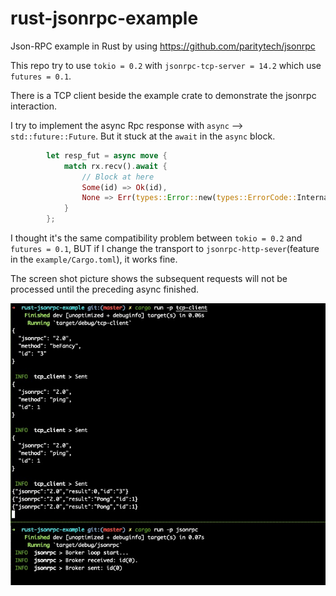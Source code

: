 # rust-jsonrpc-example
Json-RPC example in Rust by using https://github.com/paritytech/jsonrpc

This repo try to use `tokio = 0.2` with `jsonrpc-tcp-server = 14.2` which use `futures = 0.1`.

There is a TCP client beside the example crate to demonstrate the jsonrpc interaction.

I try to implement the async Rpc response with `async` --> `std::future::Future`. But it stuck at the `await` in the `async` block.

```rust
        let resp_fut = async move {
            match rx.recv().await {
                // Block at here
                Some(id) => Ok(id),
                None => Err(types::Error::new(types::ErrorCode::InternalError)),
            }
        };
```

I thought it's the same compatibility problem between `tokio = 0.2` and `futures = 0.1`, BUT if I change the transport to `jsonrpc-http-sever`(feature in the `example/Cargo.toml`), it works fine.

The screen shot picture shows the subsequent requests will not be processed until the preceding async finished.

![Screenshot](https://github.com/unpluggedcoder/rust-jsonrpc-example/blob/master/screenshot.jpg)
